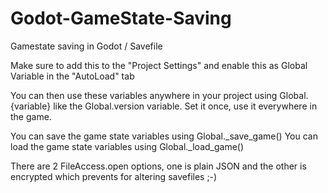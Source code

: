 # Godot-GameState-Saving
Gamestate saving in Godot / Savefile

Make sure to add this to the "Project Settings" and enable this as Global Variable in the "AutoLoad" tab

You can then use these variables anywhere in your project using Global.{variable} like the Global.version variable.
Set it once, use it everywhere in the game.

You can save the game state variables using Global._save_game()
You can load the game state variables using Global._load_game()


There are 2 FileAccess.open options, one is plain JSON and the other is encrypted which prevents for altering savefiles ;-)
